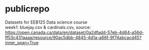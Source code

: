 # publicrepo  
Datasets for EEB125 Data science course   
week1: bluejay.csv & cardinals.csv, source: https://open.canada.ca/data/en/dataset/0a2dfadd-57eb-4d64-a56d-ff53c431aaaa/resource/90ac5dbb-4845-4d1a-a66f-9f74abcacd45?inner_span=True  
